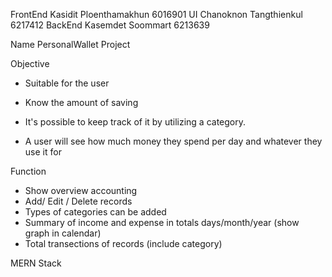 FrontEnd Kasidit Ploenthamakhun 6016901
UI Chanoknon Tangthienkul 6217412
BackEnd Kasemdet Soommart 6213639

Name PersonalWallet Project

Objective
- Suitable for the user
- Know the amount of saving
- It's possible to keep track of it
  by utilizing a category.

- A user will see how much
  money they spend per day and
  whatever they use it for

Function
- Show overview accounting
- Add/ Edit / Delete records
- Types of categories can be added
- Summary of income and expense in totals days/month/year (show graph in calendar)
- Total transections of records (include category)

MERN Stack